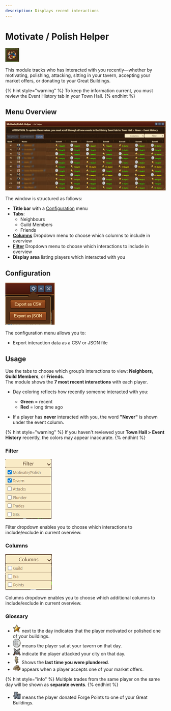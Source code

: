 ```yaml
---
description: Displays recent interactions
---
```


# Motivate / Polish Helper

![Icon](./.images/icon.png)

This module tracks who has interacted with you recently—whether by motivating, polishing, attacking, sitting in your tavern, accepting your market offers, or donating to your Great Buildings.

{% hint style="warning" %}
To keep the information current, you must review the Event History tab in your Town Hall.
{% endhint %}

## Menu Overview

![Structure](./.images/menu-layout.png)

The window is structured as follows:

- **Title bar** with a [Configuration](#configuration) menu
- **Tabs**:
    - Neighbours
    - Guild Members
    - Friends
- [**Columns**](#columns) Dropdown menu to choose which columns to include in overview
- [**Filter**](#filter) Dropdown menu to choose which interactions to include in overview
- **Display area** listing players which interacted with you

## Configuration

![Configuration](./.images/config-menu.png)

The configuration menu allows you to:

- Export interaction data as a CSV or JSON file  

## Usage

Use the tabs to choose which group’s interactions to view: **Neighbors**, **Guild Members**, or **Friends**.  
The module shows the **7 most recent interactions** with each player.

- Day coloring reflects how recently someone interacted with you:
  - **Green** = recent
  - **Red** = long time ago

- If a player has **never** interacted with you, the word **"Never"** is shown under the event column.

{% hint style="warning" %}
If you haven't reviewed your **Town Hall > Event History** recently, the colors may appear inaccurate.
{% endhint %}

### Filter

![Filter](./.images/filter.png)

Filter dropdown enables you to choose which interactions to include/exclude in current overview.

### Columns

![Columns](./.images/columns.png)

Columns dropdown enables you to choose which additional columns to include/exclude in current overview.
 
### Glossary

- ![](./.images/icon-mopo.png) next to the day indicates that the player motivated or polished one of your buildings.
- ![](./.images/icon-tavern.png) means the player sat at your tavern on that day.
- ![](./.images/icon-attack.png) indicate the player attacked your city on that day.
- ![](./.images/icon-plunder.png) Shows the **last time you were plundered**.
- ![](./.images/icon-trade.png) appears when a player accepts one of your market offers.

{% hint style="info" %}
Multiple trades from the same player on the same day will be shown as **separate events**.
{% endhint %}

- ![](./.images/icon-gb.png) means the player donated Forge Points to one of your Great Buildings.





